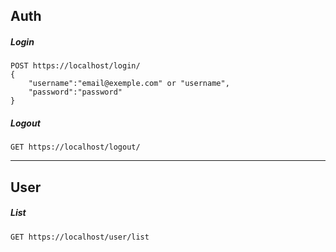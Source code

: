 ## Auth
##### Login
```
POST https://localhost/login/
{
    "username":"email@exemple.com" or "username",
    "password":"password"
}
```
##### Logout
```
GET https://localhost/logout/
```

-----------------------------------------------------------------

## User
##### List
```
GET https://localhost/user/list
```